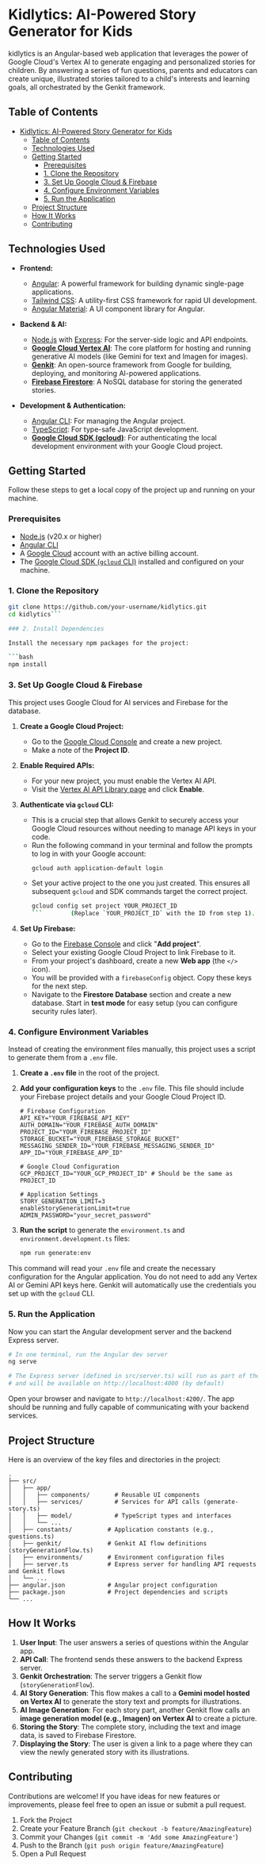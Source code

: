 # Kidlytics: AI-Powered Story Generator for Kids

kidlytics is an Angular-based web application that leverages the power of Google Cloud's Vertex AI to generate engaging and personalized stories for children. By answering a series of fun questions, parents and educators can create unique, illustrated stories tailored to a child's interests and learning goals, all orchestrated by the Genkit framework.

## Table of Contents

- [Kidlytics: AI-Powered Story Generator for Kids](#kidlytics-ai-powered-story-generator-for-kids)
  - [Table of Contents](#table-of-contents)
  - [Technologies Used](#technologies-used)
  - [Getting Started](#getting-started)
    - [Prerequisites](#prerequisites)
    - [1. Clone the Repository](#1-clone-the-repository)
    - [3. Set Up Google Cloud \& Firebase](#3-set-up-google-cloud--firebase)
    - [4. Configure Environment Variables](#4-configure-environment-variables)
    - [5. Run the Application](#5-run-the-application)
  - [Project Structure](#project-structure)
  - [How It Works](#how-it-works)
  - [Contributing](#contributing)

## Technologies Used

- **Frontend:**

  - [Angular](https://angular.io/): A powerful framework for building dynamic single-page applications.
  - [Tailwind CSS](https://tailwindcss.com/): A utility-first CSS framework for rapid UI development.
  - [Angular Material](https://material.angular.io/): A UI component library for Angular.

- **Backend & AI:**

  - [Node.js](https://nodejs.org/en) with [Express](https://expressjs.com/): For the server-side logic and API endpoints.
  - [**Google Cloud Vertex AI**](https://cloud.google.com/vertex-ai): The core platform for hosting and running generative AI models (like Gemini for text and Imagen for images).
  - [**Genkit**](https://firebase.google.com/docs/genkit): An open-source framework from Google for building, deploying, and monitoring AI-powered applications.
  - [**Firebase Firestore**](https://firebase.google.com/docs/firestore): A NoSQL database for storing the generated stories.

- **Development & Authentication:**
  - [Angular CLI](https://angular.io/cli): For managing the Angular project.
  - [TypeScript](https://www.typescriptlang.org/): For type-safe JavaScript development.
  - [**Google Cloud SDK (gcloud)**](https://cloud.google.com/sdk): For authenticating the local development environment with your Google Cloud project.

## Getting Started

Follow these steps to get a local copy of the project up and running on your machine.

### Prerequisites

- [Node.js](https://nodejs.org/en/download/) (v20.x or higher)
- [Angular CLI](https://angular.io/cli)
- A [Google Cloud](https://cloud.google.com/) account with an active billing account.
- The [Google Cloud SDK (`gcloud` CLI)](https://cloud.google.com/sdk/docs/install) installed and configured on your machine.

### 1. Clone the Repository

````bash
git clone https://github.com/your-username/kidlytics.git
cd kidlytics```

### 2. Install Dependencies

Install the necessary npm packages for the project:

```bash
npm install
````

### 3. Set Up Google Cloud & Firebase

This project uses Google Cloud for AI services and Firebase for the database.

1.  **Create a Google Cloud Project:**

    - Go to the [Google Cloud Console](https://console.cloud.google.com/projectcreate) and create a new project.
    - Make a note of the **Project ID**.

2.  **Enable Required APIs:**

    - For your new project, you must enable the Vertex AI API.
    - Visit the [Vertex AI API Library page](https://console.cloud.google.com/apis/library/vertexai.googleapis.com) and click **Enable**.

3.  **Authenticate via `gcloud` CLI:**

    - This is a crucial step that allows Genkit to securely access your Google Cloud resources without needing to manage API keys in your code.
    - Run the following command in your terminal and follow the prompts to log in with your Google account:
      ```bash
      gcloud auth application-default login
      ```
    - Set your active project to the one you just created. This ensures all subsequent `gcloud` and SDK commands target the correct project.
      ````bash
      gcloud config set project YOUR_PROJECT_ID
      ```        (Replace `YOUR_PROJECT_ID` with the ID from step 1).
      ````

4.  **Set Up Firebase:**
    - Go to the [Firebase Console](https://console.firebase.google.com/) and click "**Add project**".
    - Select your existing Google Cloud Project to link Firebase to it.
    - From your project's dashboard, create a new **Web app** (the `</>` icon).
    - You will be provided with a `firebaseConfig` object. Copy these keys for the next step.
    - Navigate to the **Firestore Database** section and create a new database. Start in **test mode** for easy setup (you can configure security rules later).

### 4. Configure Environment Variables

Instead of creating the environment files manually, this project uses a script to generate them from a `.env` file.

1.  **Create a `.env` file** in the root of the project.

2.  **Add your configuration keys** to the `.env` file. This file should include your Firebase project details and your Google Cloud Project ID.

    ```env
    # Firebase Configuration
    API_KEY="YOUR_FIREBASE_API_KEY"
    AUTH_DOMAIN="YOUR_FIREBASE_AUTH_DOMAIN"
    PROJECT_ID="YOUR_FIREBASE_PROJECT_ID"
    STORAGE_BUCKET="YOUR_FIREBASE_STORAGE_BUCKET"
    MESSAGING_SENDER_ID="YOUR_FIREBASE_MESSAGING_SENDER_ID"
    APP_ID="YOUR_FIREBASE_APP_ID"

    # Google Cloud Configuration
    GCP_PROJECT_ID="YOUR_GCP_PROJECT_ID" # Should be the same as PROJECT_ID

    # Application Settings
    STORY_GENERATION_LIMIT=3
    enableStoryGenerationLimit=true
    ADMIN_PASSWORD="your_secret_password"
    ```

3.  **Run the script** to generate the `environment.ts` and `environment.development.ts` files:
    ```bash
    npm run generate:env
    ```
This command will read your `.env` file and create the necessary configuration for the Angular application. You do not need to add any Vertex AI or Gemini API keys here. Genkit will automatically use the credentials you set up with the `gcloud` CLI.

### 5. Run the Application

Now you can start the Angular development server and the backend Express server.

```bash
# In one terminal, run the Angular dev server
ng serve

# The Express server (defined in src/server.ts) will run as part of the Angular SSR setup
# and will be available on http://localhost:4000 (by default)
```

Open your browser and navigate to `http://localhost:4200/`. The app should be running and fully capable of communicating with your backend services.

## Project Structure

Here is an overview of the key files and directories in the project:

```
.
├── src/
│   ├── app/
│   │   ├── components/       # Reusable UI components
│   │   ├── services/         # Services for API calls (generate-story.ts)
│   │   ├── model/            # TypeScript types and interfaces
│   │   └── ...
│   ├── constants/          # Application constants (e.g., questions.ts)
│   ├── genkit/             # Genkit AI flow definitions (storyGenerationFlow.ts)
│   ├── environments/       # Environment configuration files
│   ├── server.ts           # Express server for handling API requests and Genkit flows
│   └── ...
├── angular.json            # Angular project configuration
├── package.json            # Project dependencies and scripts
└── ...
```

## How It Works

1.  **User Input**: The user answers a series of questions within the Angular app.
2.  **API Call**: The frontend sends these answers to the backend Express server.
3.  **Genkit Orchestration**: The server triggers a Genkit flow (`storyGenerationFlow`).
4.  **AI Story Generation**: This flow makes a call to a **Gemini model hosted on Vertex AI** to generate the story text and prompts for illustrations.
5.  **AI Image Generation**: For each story part, another Genkit flow calls an **image generation model (e.g., Imagen) on Vertex AI** to create a picture.
6.  **Storing the Story**: The complete story, including the text and image data, is saved to Firebase Firestore.
7.  **Displaying the Story**: The user is given a link to a page where they can view the newly generated story with its illustrations.

## Contributing

Contributions are welcome! If you have ideas for new features or improvements, please feel free to open an issue or submit a pull request.

1.  Fork the Project
2.  Create your Feature Branch (`git checkout -b feature/AmazingFeature`)
3.  Commit your Changes (`git commit -m 'Add some AmazingFeature'`)
4.  Push to the Branch (`git push origin feature/AmazingFeature`)
5.  Open a Pull Request
